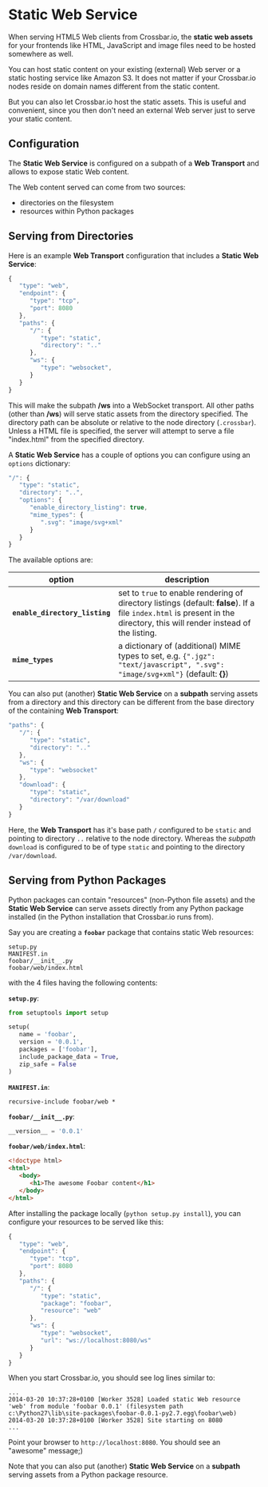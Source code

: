 # Static Web Service

When serving HTML5 Web clients from Crossbar.io, the **static web assets** for your frontends like HTML, JavaScript and image files need to be hosted somewhere as well.

You can host static content on your existing (external) Web server or a static hosting service like Amazon S3. It does not matter if your Crossbar.io nodes reside on domain names different from the static content.

But you can also let Crossbar.io host the static assets. This is useful and convenient, since you then don't need an external Web server just to serve your static content.

## Configuration

The **Static Web Service** is configured on a subpath of a **Web Transport** and allows to expose static Web content.

The Web content served can come from two sources:

* directories on the filesystem
* resources within Python packages

## Serving from Directories

Here is an example **Web Transport** configuration that includes a **Static Web Service**:

```javascript
{
   "type": "web",
   "endpoint": {
      "type": "tcp",
      "port": 8080
   },
   "paths": {
      "/": {
         "type": "static",
         "directory": ".."
      },
      "ws": {
         "type": "websocket",
      }
   }
}
```

This will make the subpath **/ws** into a WebSocket transport. All other paths (other than **/ws**) will serve static assets from the directory specified. The directory path can be absolute or relative to the node directory (`.crossbar`). Unless a HTML file is specified, the server will attempt to serve a file "index.html" from the specified directory.

A **Static Web Service** has a couple of options you can configure using an `options` dictionary:

```javascript
"/": {
   "type": "static",
   "directory": "..",
   "options": {
      "enable_directory_listing": true,
      "mime_types": {
         ".svg": "image/svg+xml"
      }
   }
}
```

The available options are:

option | description
---|---
**`enable_directory_listing`** | set to `true` to enable rendering of directory listings (default: **false**). If a file `index.html` is present in the directory, this will render instead of the listing.
**`mime_types`** | a dictionary of (additional) MIME types to set, e.g. `{".jgz": "text/javascript", ".svg": "image/svg+xml"}` (default: **{}**)

You can also put (another) **Static Web Service** on a **subpath** serving assets from a directory and this directory can be different from the base directory of the containing **Web Transport**:

```javascript
"paths": {
   "/": {
      "type": "static",
      "directory": ".."
   },
   "ws": {
      "type": "websocket"
   },
   "download": {
      "type": "static",
      "directory": "/var/download"
   }
}
```

Here, the **Web Transport** has it's base path `/` configured to be `static` and pointing to directory `..` relative to the node directory. Whereas the *subpath* `download` is configured to be of type `static` and pointing to the directory `/var/download`.

## Serving from Python Packages

Python packages can contain "resources" (non-Python file assets) and the **Static Web Service** can serve assets directly from any Python package installed (in the Python installation that Crossbar.io runs from).

Say you are creating a **`foobar`** package that contains static Web resources:

```text
setup.py
MANIFEST.in
foobar/__init__.py
foobar/web/index.html
```

with the 4 files having the following contents:

**`setup.py`**:

```python
from setuptools import setup

setup(
   name = 'foobar',
   version = '0.0.1',
   packages = ['foobar'],
   include_package_data = True,
   zip_safe = False
)
```

**`MANIFEST.in`**:

```text
recursive-include foobar/web *
```

**`foobar/__init__.py`**:

```python
__version__ = '0.0.1'
```

**`foobar/web/index.html`**:

```html
<!doctype html>
<html>
   <body>
      <h1>The awesome Foobar content</h1>
   </body>
</html>
```

After installing the package locally (`python setup.py install`), you can configure your resources to be served like this:

```javascript
{
   "type": "web",
   "endpoint": {
      "type": "tcp",
      "port": 8080
   },
   "paths": {
      "/": {
         "type": "static",
         "package": "foobar",
         "resource": "web"
      },
      "ws": {
         "type": "websocket",
         "url": "ws://localhost:8080/ws"
      }
   }
}
```

When you start Crossbar.io, you should see log lines similar to:

```console
...
2014-03-20 10:37:28+0100 [Worker 3528] Loaded static Web resource 'web' from module 'foobar 0.0.1' (filesystem path c:\Python27\lib\site-packages\foobar-0.0.1-py2.7.egg\foobar\web)
2014-03-20 10:37:28+0100 [Worker 3528] Site starting on 8080
...
```

Point your browser to `http://localhost:8080`. You should see an "awesome" message;)

Note that you can also put (another) **Static Web Service** on a **subpath** serving assets from a Python package resource.

